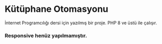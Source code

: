 # Kütüphane Otomasyonu

İnternet Programcılığı dersi için yazılmış bir proje.
PHP 8 ve üstü ile çalışır.

### Responsive henüz yapılmamıştır.
